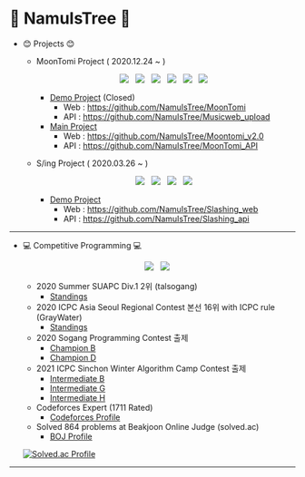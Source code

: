 # 🌳 NamuIsTree 🌳

* 😊 Projects 😊
  - MoonTomi Project ( 2020.12.24 ~ )
    
    <p align="center">
      <img src="https://img.shields.io/badge/React-61DAFB?style=flat-square&logo=React&logoColor=white"/></a> &nbsp
      <img src="https://img.shields.io/badge/CSS3-1572B6?style=flat-square&logo=CSS3&logoColor=white"/></a> &nbsp
      <img src="https://img.shields.io/badge/Node.js-339933?style=flat-square&logo=Node.js&logoColor=white"/></a> &nbsp
      <img src="https://img.shields.io/badge/PM2-2B037A?style=flat-square&logo=PM2&logoColor=white"/></a> &nbsp
      <img src="https://img.shields.io/badge/MariaDB-003545?style=flat-square&logo=MariaDB&logoColor=white"/></a> &nbsp 
      <img src="https://img.shields.io/badge/Amazon lightsail-FF9900?style=flat-square"/></a> &nbsp
    </p>

    + [Demo Project](http://moontomi.duckdns.org) (Closed)
      + Web : https://github.com/NamuIsTree/MoonTomi
      + API : https://github.com/NamuIsTree/Musicweb_upload
    + [Main Project](http://moontomi.ga)
      + Web : https://github.com/NamuIsTree/Moontomi_v2.0
      + API : https://github.com/NamuIsTree/MoonTomi_API

  - S/ing Project ( 2020.03.26 ~ )

    <p align="center">
      <img src="https://img.shields.io/badge/React-61DAFB?style=flat-square&logo=React&logoColor=white"/></a> &nbsp
      <img src="https://img.shields.io/badge/Flask-000000?style=flat-square&logo=Flask&logoColor=white"/></a> &nbsp
      <img src="https://img.shields.io/badge/MongoDB-47A248?style=flat-square&logo=MongoDB&logoColor=white"/></a> &nbsp
      <img src="https://img.shields.io/badge/Amazon AWS-232F3E?style=flat-square&logo=Amazon%20AWS&logoColor=white"/></a> &nbsp
    </p>

    + [Demo Project](http://slashing.duckdns.org)
      + Web : https://github.com/NamuIsTree/Slashing_web
      + API : https://github.com/NamuIsTree/Slashing_api
---
* 💻 Competitive Programming 💻
  
  <p align="center">
    <img src="https://img.shields.io/badge/C++-00599C?style=flat-square&logo=C%2B%2B&logoColor=white"/></a> &nbsp
    <img src="https://img.shields.io/badge/Java-007396?style=flat-square&logo=Java&logoColor=white"/></a> &nbsp
  </p>

  - 2020 Summer SUAPC Div.1 2위 (talsogang)
    + [Standings](https://icpc-sinchon.github.io/suapc)
  - 2020 ICPC Asia Seoul Regional Contest 본선 16위 with ICPC rule (GrayWater)
    + [Standings](https://icpc.global/regionals/finder/Seoul-2020/standings)
  - 2020 Sogang Programming Contest 출제
    + [Champion B](https://www.acmicpc.net/problem/20292)
    + [Champion D](https://www.acmicpc.net/problem/20294)
  - 2021 ICPC Sinchon Winter Algorithm Camp Contest 출제 
    + [Intermediate B](https://www.acmicpc.net/problem/20928)
    + [Intermediate G](https://www.acmicpc.net/problem/20933)
    + [Intermediate H](https://www.acmicpc.net/problem/20934)
  - Codeforces Expert (1711 Rated)
    + [Codeforces Profile](https://codeforces.com/profile/NamuTree)
  - Solved 864 problems at Beakjoon Online Judge (solved.ac)
    + [BOJ Profile](https://www.acmicpc.net/user/woonikim)

  [![Solved.ac Profile](http://mazassumnida.wtf/api/v2/generate_badge?boj=woonikim)](https://solved.ac/woonikim/) 

---
